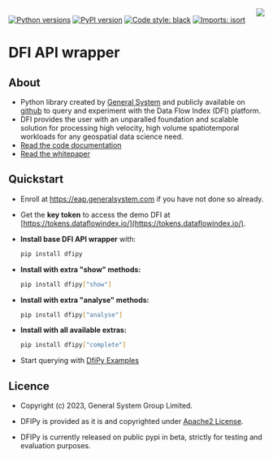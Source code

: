 <img src="docs/source/_static/gs_logo.png" align="right">

[![Python versions](https://img.shields.io/pypi/pyversions/dfipy.svg)](https://pypi.python.org/pypi/dfipy/)
[![PyPI version](https://badge.fury.io/py/dfipy.svg)](https://badge.fury.io/py/dfipy)
[![Code style: black](https://img.shields.io/badge/code%20style-black-000000.svg)](https://github.com/psf/black)
[![Imports: isort](https://img.shields.io/badge/%20imports-isort-%231674b1?style=flat&labelColor=ef8336)](https://timothycrosley.github.io/isort/)

# DFI API wrapper

## About

- Python library created by [General System](https://www.generalsystem.com/) and publicly available on [github](https://github.com/thegeneralsystem) to query and experiment with the Data Flow Index (DFI) platform.
- DFI provides the user with an unparalled foundation and scalable solution for processing high velocity, high volume spatiotemporal workloads for any geospatial data science need.
- [Read the code documentation](https://dfipy.docs.generalsystem.com/)
- [Read the whitepaper](https://assets.website-files.com/636ce900cf2e67aab6340642/643807134214aebc2b29849c_General%20System_The%20Data%20Flow%20Index%20Whitepaper%20_%20Nov%2022.pdf)

## Quickstart

- Enroll at <https://eap.generalsystem.com> if you have not done so already.

- Get the **key token** to access the demo DFI at  [https://tokens.dataflowindex.io/](https://tokens.dataflowindex.io/).

- **Install base DFI API wrapper** with:

    ```bash
    pip install dfipy
    ```

- **Install with extra "show" methods:**

    ```bash
    pip install dfipy["show"]
    ```

- **Install with extra "analyse" methods:**

    ```bash
    pip install dfipy["analyse"]
    ```

- **Install with all available extras:**

    ```bash
    pip install dfipy["complete"]
    ```


- Start querying with [DfiPy Examples](https://github.com/thegeneralsystem/dfipy-examples)

## Licence

- Copyright (c) 2023, General System Group Limited.

- DFIPy is provided as it is and copyrighted under [Apache2 License](LICENCE).

- DFIPy is currently released on public pypi in beta, strictly for testing and evaluation purposes.
